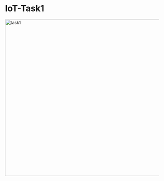 # IoT-Task1

<img width="515" alt="task1" src="https://github.com/LuluwaM/IoT-Task1/assets/113927014/990636ea-0091-436f-8355-5a285ac154b0">
